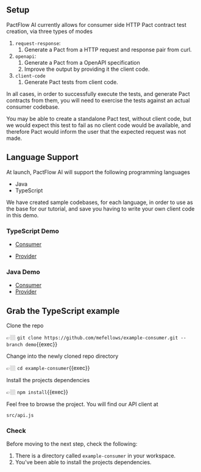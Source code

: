## Setup

PactFlow AI currently allows for consumer side HTTP Pact contract test creation, via three types of modes

1. `request-response`:
   1. Generate a Pact from a HTTP request and response pair from curl.
2. `openapi`:
   1. Generate a Pact from a OpenAPI specification
   2. Improve the output by providing it the client code.
3. `client-code`
   1. Generate Pact tests from client code.

In all cases, in order to successfully execute the tests, and generate Pact contracts from them, you will need
to exercise the tests against an actual consumer codebase.

You may be able to create a standalone Pact test, without client code, but we would expect this test to fail as
no client code would be available, and therefore Pact would inform the user that the expected request was not made.

## Language Support

At launch, PactFlow AI will support the following programming languages

- Java
- TypeScript

We have created sample codebases, for each language, in order to use as the base for our tutorial, and save you having
to write your own client code in this demo.

### TypeScript Demo

- [Consumer](https://github.com/mefellows/example-consumer/tree/demo)
<!-- - [Consumer](https://github.com/pactflow/example-consumer) -->
- [Provider](https://github.com/pactflow/example-provider)

### Java Demo

- [Consumer](https://github.com/pactflow/example-consumer-java-junit)
- [Provider](https://github.com/pactflow/example-provider-springboot)


## Grab the TypeScript example

Clone the repo

👉🏼 `git clone https://github.com/mefellows/example-consumer.git --branch demo`{{exec}}

Change into the newly cloned repo directory

👉🏼 `cd example-consumer`{{exec}}

Install the projects dependencies

👉🏼 `npm install`{{exec}}

Feel free to browse the project. You will find our API client at

`src/api.js`

### Check

Before moving to the next step, check the following:

1. There is a directory called `example-consumer` in your workspace.
2. You've been able to install the projects dependencies.
